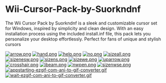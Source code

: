# Wii-Cursor-Pack-by-Suorkndnf
The Wii Cursor Pack by Suorkndnf is a sleek and customizable cursor set for Windows, inspired by simplicity and clean design. With an easy installation process using the included install.inf file, this pack lets you personalize your desktop effortlessly. Perfect for fans of unique and stylish cursors

[![arrow.png](https://i.postimg.cc/KY3BRtWT/arrow.png)](https://postimg.cc/PLhP7vTf)
[![hand.png](https://i.postimg.cc/QChT4wdg/hand.png)](https://postimg.cc/r0ZszhWz)
[![help.png](https://i.postimg.cc/SsW9GkkN/help.png)](https://postimg.cc/njhMF8X6)
[![no.png](https://i.postimg.cc/MH5jh5nC/no.png)](https://postimg.cc/YL49F1fR)
[![sizeall.png](https://i.postimg.cc/KzXLLRXH/sizeall.png)](https://postimg.cc/bGTsfYwx)
[![sizenesw.png](https://i.postimg.cc/fWfXtz88/sizenesw.png)](https://postimg.cc/ThhhB6Mb)
[![sizens.png](https://i.postimg.cc/X7N59Rh4/sizens.png)](https://postimg.cc/14T4Qjsj)
[![sizewe.png](https://i.postimg.cc/TYkD0kMm/sizewe.png)](https://postimg.cc/Whkzbw4b)
[![uparrow.png](https://i.postimg.cc/K8RgHnxW/uparrow.png)](https://postimg.cc/LJFXqgqk)
[![crosshair.png](https://i.postimg.cc/W3PFzCgR/crosshair.png)](https://postimg.cc/R3XVbPgG)
[![ibeam.png](https://i.postimg.cc/3xVD5dwx/ibeam.png)](https://postimg.cc/yDhN069M)
[![nwpen.png](https://i.postimg.cc/Xv5BV4Zc/nwpen.png)](https://postimg.cc/SXyxd0fJ)
[![sizenwse.png](https://i.postimg.cc/76MC29n5/sizenwse.png)](https://postimg.cc/tZJC0hfb)
[![appstarting-ezgif-com-ani-to-gif-converter.gif](https://i.postimg.cc/Gt7cNFT2/appstarting-ezgif-com-ani-to-gif-converter.gif)](https://postimg.cc/8fvQfrHQ)
[![wait-ezgif-com-ani-to-gif-converter.gif](https://i.postimg.cc/zXvDhc4R/wait-ezgif-com-ani-to-gif-converter.gif)](https://postimg.cc/GH01wqLc)
